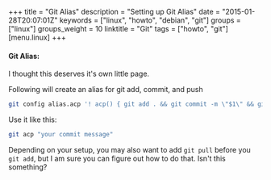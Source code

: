 +++
title = "Git Alias"
description = "Setting up Git Alias"
date = "2015-01-28T20:07:01Z"
keywords = ["linux", "howto", "debian", "git"]
groups = ["linux"]
groups_weight = 10
linktitle = "Git"
tags = ["howto", "git"]
[menu.linux]
+++

#### Git Alias:  

I thought this deserves it's own little page.

Following will create an alias for git add, commit, and push
```bash
git config alias.acp '! acp() { git add . && git commit -m \"$1\" && git push ; } ; acp'  
```
Use it like this:
```bash
git acp "your commit message"
```
Depending on your setup, you may also want to add `git pull` before you `git add`, but I am sure you can figure out how to do that. Isn't this something?
